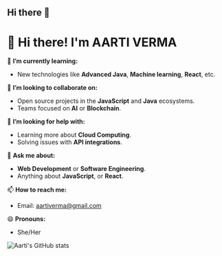 ## Hi there 👋


# 👋 Hi there! I'm AARTI VERMA



🌱 **I’m currently learning:**
- New technologies like **Advanced Java**, **Machine learning**, **React**, etc.

👯 **I’m looking to collaborate on:**
- Open source projects in the **JavaScript** and **Java** ecosystems.
- Teams focused on **AI** or **Blockchain**.

🤔 **I’m looking for help with:**
- Learning more about **Cloud Computing**.
- Solving issues with **API integrations**.

💬 **Ask me about:**
- **Web Development** or **Software Engineering**.
- Anything about **JavaScript**, or **React**.

📫 **How to reach me:**
- Email: [aartiverma@gmail.com](mailto:aartiverma1404@gmail.com)


😄 **Pronouns:**
-  She/Her


![Aarti's GitHub stats](https://github-readme-stats.vercel.app/api?username=AartiVerma4&show_icons=true&theme=radical)

<!--
**AartiVerma4/AartiVerma4** is a ✨ _special_ ✨ repository because its `README.md` (this file) appears on your GitHub profile.

Here are some ideas to get you started:

- 🔭 I’m currently working on ...
- 🌱 I’m currently learning ...
- 👯 I’m looking to collaborate on ...
- 🤔 I’m looking for help with ...
- 💬 Ask me about ...
- 📫 How to reach me: ...
- 😄 Pronouns: ...
- ⚡ Fun fact: ...
-->
